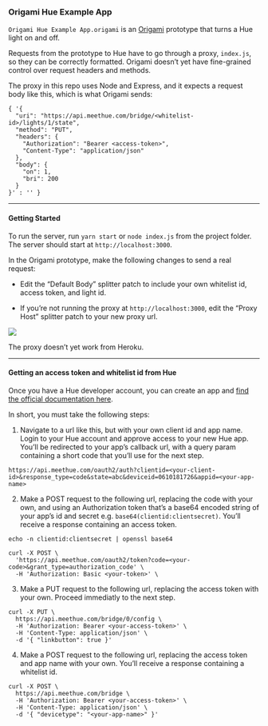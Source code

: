 ### Origami Hue Example App

`Origami Hue Example App.origami` is an [Origami](https://origami.design/) prototype that turns a Hue light on and off.

Requests from the prototype to Hue have to go through a proxy, `index.js`, so they can be correctly formatted. Origami doesn’t yet have fine-grained control over request headers and methods.

The proxy in this repo uses Node and Express, and it expects a request body like this, which is what Origami sends:

```
{ '{
  "uri": "https://api.meethue.com/bridge/<whitelist-id>/lights/1/state",
  "method": "PUT",
  "headers": {
    "Authorization": "Bearer <access-token>",
    "Content-Type": "application/json"
  },
  "body": {
    "on": 1,
    "bri": 200
  }
}' : '' }
```

-----

#### Getting Started

To run the server, run `yarn start` or `node index.js` from the project folder. The server should start at `http://localhost:3000`.

In the Origami prototype, make the following changes to send a real request:

* Edit the “Default Body” splitter patch to include your own whitelist id, access token, and light id.

* If you’re not running the proxy at `http://localhost:3000`, edit the “Proxy Host” splitter patch to your new proxy url.

![](https://i.imgur.com/hAS67Ru.png)

The proxy doesn’t yet work from Heroku.

-----

#### Getting an access token and whitelist id from Hue

Once you have a Hue developer account, you can create an app and [find the official documentation here](https://www.developers.meethue.com/documentation/remote-hue-api).

In short, you must take the following steps:

1. Navigate to a url like this, but with your own client id and app name. Login to your Hue account and approve access to your new Hue app. You’ll be redirected to your app’s callback url, with a query param containing a short code that you’ll use for the next step.

```
https://api.meethue.com/oauth2/auth?clientid=<your-client-id>&response_type=code&state=abc&deviceid=0610181726&appid=<your-app-name>
```

2. Make a POST request to the following url, replacing the code with your own, and using an Authorization token that’s a base64 encoded string of your app’s id and secret e.g. `base64(clientid:clientsecret)`. You’ll receive a response containing an access token.

```
echo -n clientid:clientsecret | openssl base64
```

```
curl -X POST \
  'https://api.meethue.com/oauth2/token?code=<your-code>&grant_type=authorization_code' \
  -H 'Authorization: Basic <your-token>' \

```

3. Make a PUT request to the following url, replacing the access token with your own. Proceed immediatly to the next step.

```
curl -X PUT \
  https://api.meethue.com/bridge/0/config \
  -H 'Authorization: Bearer <your-access-token>' \
  -H 'Content-Type: application/json' \
  -d '{ "linkbutton": true }'
```

4. Make a POST request to the following url, replacing the access token and app name with your own. You’ll receive a response containing a whitelist id.

```
curl -X POST \
  https://api.meethue.com/bridge \
  -H 'Authorization: Bearer <your-access-token>' \
  -H 'Content-Type: application/json' \
  -d '{ "devicetype": "<your-app-name>" }'
  ```
